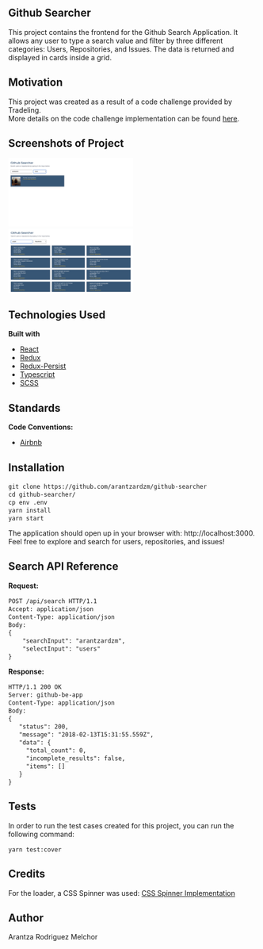 ## Github Searcher
This project contains the frontend for the Github Search Application. It allows any user to type a search value and filter by three different categories: Users, Repositories, and Issues. The data is returned and displayed in cards inside a grid.

## Motivation
This project was created as a result of a code challenge provided by Tradeling. \
More details on the code challenge implementation can be found [here](https://github.com/tradeling/coding-tasks/tree/develop/fullstack-javascript).

## Screenshots of Project
<img src="https://github.com/arantzardzm/github-searcher/blob/main/public/images/UsersSelect.png" width="50%" height="50%">
<img src="https://github.com/arantzardzm/github-searcher/blob/main/public/images/RepositoriesSelect.png" width="50%" height="50%">


## Technologies Used
<b>Built with</b>
- [React](https://reactjs.org/)
- [Redux](https://redux.js.org/)
- [Redux-Persist](https://github.com/rt2zz/redux-persist)
- [Typescript](https://www.typescriptlang.org/)
- [SCSS](https://sass-lang.com/)


## Standards
<b>Code Conventions:</b>
- [Airbnb](https://github.com/airbnb/javascript)

## Installation
```
git clone https://github.com/arantzardzm/github-searcher
cd github-searcher/
cp env .env
yarn install
yarn start
```
The application should open up in your browser with: http://localhost:3000. \
Feel free to explore and search for users, repositories, and issues!

## Search API Reference
<b>Request:</b>
```
POST /api/search HTTP/1.1
Accept: application/json
Content-Type: application/json
Body:
{
    "searchInput": "arantzardzm",
    "selectInput": "users" 
}
```

<b>Response:</b>
```
HTTP/1.1 200 OK
Server: github-be-app
Content-Type: application/json
Body:
{
   "status": 200,
   "message": "2018-02-13T15:31:55.559Z",
   "data": {
     "total_count": 0,
     "incomplete_results": false,
     "items": []
   }
}
```

## Tests
In order to run the test cases created for this project, you can run the following command:
```
yarn test:cover
```


## Credits
For the loader, a CSS Spinner was used:
[CSS Spinner Implementation](https://tobiasahlin.com/spinkit/)


## Author
Arantza Rodriguez Melchor
